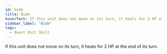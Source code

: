 ```yaml
---
id: bide
title: Bide
hoverText: If this unit does not move on its turn, it heals for 2 HP at the end of its turn.
sidebar_label: "Bide"
tags:
  - Quest Unit Skill
---
```


If this unit does not move on its turn, it heals for 2 HP at the end of its turn.
